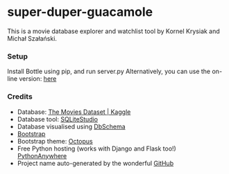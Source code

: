# super-duper-guacamole
This is a movie database explorer and watchlist tool by Kornel Krysiak and Michał Szałański.

### Setup
Install Bottle using pip, and run server.py 
Alternatively, you can use the on-line version: [here](http://rockpein.pythonanywhere.com/)

### Credits
 - Database: [The Movies Dataset | Kaggle](https://www.kaggle.com/rounakbanik/the-movies-dataset)
 - Database tool: [SQLiteStudio](https://sqlitestudio.pl/index.rvt)
 - Database visualised using [DbSchema](https://www.dbschema.com/)
 - [Bootstrap](https://getbootstrap.com/)
 - Bootstrap theme: [Octopus](https://github.com/puikinsh/octopus)
 - Free Python hosting (works with Django and Flask too!) [PythonAnywhere](https://www.pythonanywhere.com)
 - Project name auto-generated by the wonderful [GitHub](https://github.com)
